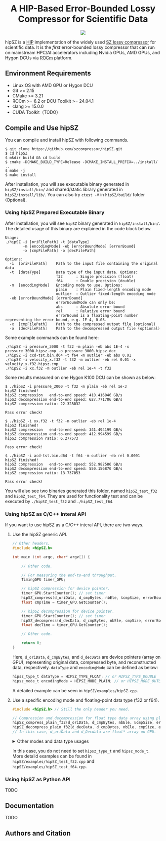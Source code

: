 <h1 align="center">
A HIP-Based Error-Bounded Lossy Compressor for Scientific Data
</h1>

<p align="center">
<a href="./LICENSE"><img src="https://img.shields.io/badge/License-BSD%203--Clause-blue.svg"></a>
</p>

hipSZ is a [HIP](https://github.com/ROCm/HIP) implementation of the widely used [SZ lossy compressor](https://github.com/szcompressor/SZ) for scientific data. It is the *first* error-bounded lossy compressor that can run on mainstream HPC/AI accelerators including Nvidia GPUs, AMD GPUs, and Hygon DCUs via [ROCm](https://www.amd.com/en/products/software/rocm.html) platform. 


## Environment Requirements
- Linux OS with AMD GPU or Hygon DCU
- Git >= 2.15
- CMake >= 3.21
- ROCm >= 6.2 or DCU Toolkit >= 24.04.1
- clang >= 15.0.0
- CUDA Toolkit（TODO）

## Compile and Use hipSZ

You can compile and install hipSZ with following commands.
```shell
$ git clone https://github.com/szcompressor/hipSZ.git
$ cd hipSZ
$ mkdir build && cd build
$ cmake -DCMAKE_BUILD_TYPE=Release -DCMAKE_INSTALL_PREFIX=../install/ ..
$ make -j
$ make install
```
After installation, you will see executable binary generated in ```hipSZ/install/bin/``` and shared/static library generated in ``hipSZ/install/lib/``.
You can also try ```ctest -V``` in ```hipSZ/build/``` folder (Optional).

### Using hipSZ Prepared Executable Binary
After installation, you will see ```hipSZ``` binary generated in ```hipSZ/install/bin/```. The detailed usage of this binary are explained in the code block below.

```text
Usage:
./hipSZ -i [oriFilePath] -t [dataType] 
        -m [encodingMode] -eb [errorBoundMode] [errorBound] 
        -x [cmpFilePath] -o [decFilePath]

Options:
  -i  [oriFilePath]    Path to the input file containing the original data
  -t  [dataType]       Data type of the input data. Options:
                       f32      : Single precision (float)
                       f64      : Double precision (double)
  -m  [encodingMode]   Encoding mode to use. Options:
                       plain    : Plain fixed-length encoding mode
                       outlier  : Outlier fixed-length encoding mode
  -eb [errorBoundMode] [errorBound]
                       errorBoundMode can only be:
                       abs      : Absolute error bound
                       rel      : Relative error bound
                       errorBound is a floating-point number representing the error bound, e.g. 1E-4, 0.03.
  -x  [cmpFilePath]    Path to the compressed output file (optional)
  -o  [decFilePath]    Path to the decompressed output file (optional)
```

Some example commands can be found here:
```shell
./hipSZ -i pressure_3000 -t f32 -m plain -eb abs 1E-4 -x pressure_3000.hipsz.cmp -o pressure_3000.hipsz.dec
./hipSZ -i ccd-tst.bin.d64 -t f64 -m outlier -eb abs 0.01
./hipSZ -i velocity_x.f32 -t f32 -m outlier -eb rel 0.01 -x velocity_x.f32.hipsz.cmp
./hipSZ -i xx.f32 -m outlier -eb rel 1e-4 -t f32
```

Some results measured on one Hygon K100 DCU can be shown as below:
```shell
$ ./hipSZ -i pressure_2000 -t f32 -m plain -eb rel 1e-3
hipSZ finished!
hipSZ compression   end-to-end speed: 410.416846 GB/s
hipSZ decompression end-to-end speed: 627.771706 GB/s
hipSZ compression ratio: 22.328032

Pass error check!

$ ./hipSZ -i xx.f32 -t f32 -m outlier -eb rel 1e-4 
hipSZ finished!
hipSZ compression   end-to-end speed: 341.494199 GB/s
hipSZ decompression end-to-end speed: 412.994599 GB/s
hipSZ compression ratio: 6.277573

Pass error check!

$ ./hipSZ -i acd-tst.bin.d64 -t f64 -m outlier -eb rel 0.0001 
hipSZ finished!
hipSZ compression   end-to-end speed: 552.982586 GB/s
hipSZ decompression end-to-end speed: 550.156870 GB/s
hipSZ compression ratio: 13.737053

Pass error check!
```

You will also see two binaries generated this folder, named ```hipSZ_test_f32``` and ```hipSZ_test_f64```. They are used for functionality test and can be executed by ```./hipSZ_test_f32``` and ```./hipSZ_test_f64```.

### Using hipSZ as C/C++ Interal API
If you want to use hipSZ as a C/C++ interal API, there are two ways.

1. Use the hipSZ generic API.
    
    ```C
    // Other headers.
    #include <hipSZ.h>
    
    int main (int argc, char* argv[]) {
        
        // Other code.

        // For measuring the end-to-end throughput.
        TimingGPU timer_GPU;

        // hipSZ compression for device pointer.
        timer_GPU.StartCounter(); // set timer
        hipSZ_compress(d_oriData, d_cmpBytes, nbEle, &cmpSize, errorBound, dataType, encodingMode, stream);
        float cmpTime = timer_GPU.GetCounter();

        // hipSZ decompression for device pointer.
        timer_GPU.StartCounter(); // set timer
        hipSZ_decompress(d_decData, d_cmpBytes, nbEle, cmpSize, errorBound, dataType, encodingMode, stream);
        float decTime = timer_GPU.GetCounter();

        // Other code.

        return 0;
    }
    ```

    Here, ```d_oriData```, ```d_cmpBytes```, and ```d_decData``` are device pointers (array on GPU), representing original data, compressed byte, and reconstructed data, respectively.
    ```dataType``` and ```encodingMode``` can be defined as below:
    ```C
    hipsz_type_t dataType = HIPSZ_TYPE_FLOAT; // or HIPSZ_TYPE_DOUBLE
    hipsz_mode_t encodingMode = HIPSZ_MODE_PLAIN; // or HIPSZ_MODE_OUTLIER
    ```

    A detailed example can be seen in ```hipSZ/examples/hipSZ.cpp```.

2. Use a specific encoding mode and floating-point data type (f32 or f64).

    ```C
    #include <hipSZ.h> // Still the only header you need.

    // Compression and decompression for float type data array using plain mode.
    hipSZ_compress_plain_f32(d_oriData, d_cmpBytes, nbEle, &cmpSize, errorBound, stream);
    hipSZ_decompress_plain_f32(d_decData, d_cmpBytes, nbEle, cmpSize, errorBound, stream);
    // In this case, d_oriData and d_Decdata are float* array on GPU.
    ```
    
    <details>
    <summary>Other modes and data type usages</summary>

    ```C
    #include <hipSZ.h> // Still the only header you need.

    // Compression and decompression for float type data array using outlier mode.
    hipSZ_compress_outlier_f32(d_oriData, d_cmpBytes, nbEle, &cmpSize, errorBound, stream);
    hipSZ_decompress_outlier_f32(d_decData, d_cmpBytes, nbEle, cmpSize, errorBound, stream);
    // In this case, d_oriData and d_Decdata are float* array on GPU.

    // Compression and decompression for double type data array using plain mode.
    hipSZ_compress_plain_f64(d_oriData, d_cmpBytes, nbEle, &cmpSize, errorBound, stream);
    hipSZ_decompress_plain_f64(d_decData, d_cmpBytes, nbEle, cmpSize, errorBound, stream);
    // In this case, d_oriData and d_Decdata are double* array on GPU.

    // Compression and decompression for double type data array using outlier mode.
    hipSZ_compress_outlier_f64(d_oriData, d_cmpBytes, nbEle, &cmpSize, errorBound, stream);
    hipSZ_decompress_outlier_f64(d_decData, d_cmpBytes, nbEle, cmpSize, errorBound, stream);
    // In this case, d_oriData and d_Decdata are double* array on GPU.
    ```
    </details>

    
    In this case, you do not need to set ```hipsz_type_t``` and ```hipsz_mode_t```.
    More detaild examples can be found in ```hipSZ/examples/hipSZ_test_f32.cpp``` and ```hipSZ/examples/hipSZ_test_f64.cpp```.


### Using hipSZ as Python API

TODO


## Documentation
TODO

## Authors and Citation
